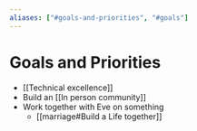 ```yaml
---
aliases: ["#goals-and-priorities", "#goals"]
---
```


# Goals and Priorities

- [[Technical excellence]]
- Build an [[In person community]]
- Work together with Eve on something
	- [[marriage#Build a Life together]]
